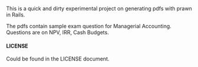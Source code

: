 This is a quick and dirty experimental project on generating pdfs with prawn in Rails.

The pdfs contain sample exam question for Managerial Accounting. Questions are on NPV, IRR, Cash Budgets.

#### LICENSE
Could be found in the LICENSE document.
